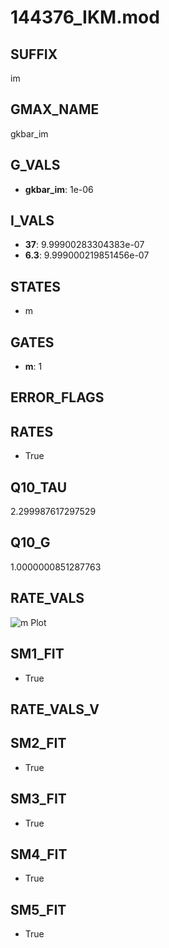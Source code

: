 # 144376_IKM.mod

## SUFFIX

im

## GMAX_NAME

gkbar_im

## G_VALS

- **gkbar_im**: 1e-06

## I_VALS

- **37**: 9.99900283304383e-07
- **6.3**: 9.999000219851456e-07

## STATES

- m

## GATES

- **m**: 1

## ERROR_FLAGS


## RATES

- True

## Q10_TAU

2.299987617297529

## Q10_G

1.0000000851287763

## RATE_VALS

![m Plot](/Users/pbozelos/Dropbox/icg-Chai-Panos/supermodels/output_markdown_files/K/144376_IKM.mod/images/m.png)

## SM1_FIT

- True

## RATE_VALS_V

## SM2_FIT

- True

## SM3_FIT

- True

## SM4_FIT

- True

## SM5_FIT

- True

